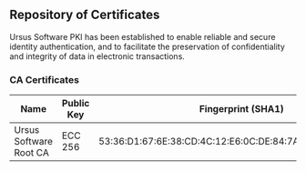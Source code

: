 ## Repository of Certificates

Ursus Software PKI has been established to enable reliable and secure identity authentication, and to facilitate the preservation of confidentiality and integrity of data in electronic transactions.

### CA Certificates

| Name | Public Key | Fingerprint (SHA1) | Valid Until | Links |
|------|------------|--------------------|-------------|-------|
| Ursus Software Root CA | ECC 256 | 53:36:D1:67:6E:38:CD:4C:12:E6:0C:DE:84:7A:41:5F:B0:0F:4C:CF | April 16, 2040 | [PEM](/certs/ursus-ca-root.crt) [CRL](/crl/ursus-ca-root.crl)
